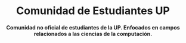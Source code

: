 <div>
  <h1 align="center">Comunidad de Estudiantes UP</h1>
  <h4 align="center">
    Comunidad no oficial de estudiantes de la UP. Enfocados en campos relacionados a las ciencias de la computación.
  </h4>
</div>
